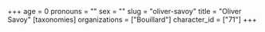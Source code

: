 +++
age = 0
pronouns = ""
sex = ""
slug = "oliver-savoy"
title = "Oliver Savoy"
[taxonomies]
organizations = ["Bouillard"]
character_id = ["71"]
+++


